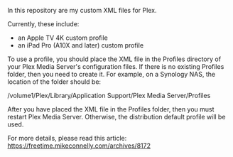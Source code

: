 In this repository are my custom XML files for Plex.

Currently, these include:

* an Apple TV 4K custom profile
* an iPad Pro (A10X and later) custom profile

To use a profile, you should place the XML file in the Profiles directory of your Plex Media Server's configuration files. If there is no existing Profiles folder, then you need to create it. For example, on a Synology NAS, the location of the folder should be: 

/volume1/Plex/Library/Application Support/Plex Media Server/Profiles

After you have placed the XML file in the Profiles folder, then you must restart Plex Media Server. Otherwise, the distribution default profile will be used. 

For more details, please read this article: 
https://freetime.mikeconnelly.com/archives/8172
